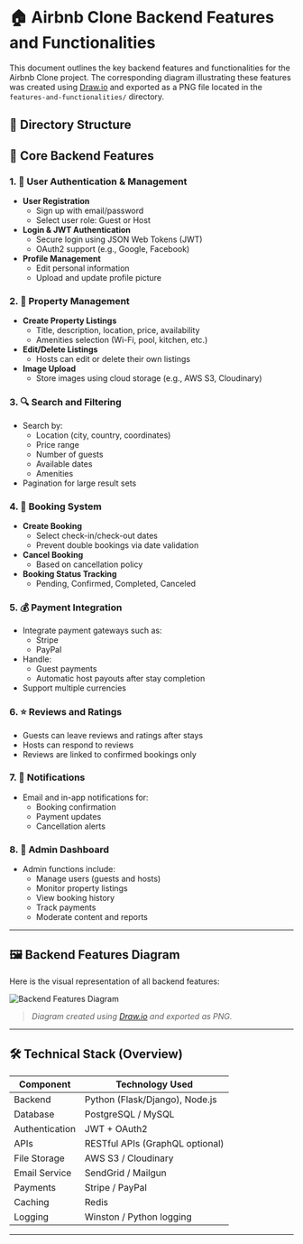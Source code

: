 # 🏠 Airbnb Clone Backend Features and Functionalities

This document outlines the key backend features and functionalities for the Airbnb Clone project. The corresponding diagram illustrating these features was created using [Draw.io](https://www.draw.io/) and exported as a PNG file located in the `features-and-functionalities/` directory.

## 📁 Directory Structure


## 🔧 Core Backend Features

### 1. 🔐 User Authentication & Management

- **User Registration**
  - Sign up with email/password
  - Select user role: Guest or Host
- **Login & JWT Authentication**
  - Secure login using JSON Web Tokens (JWT)
  - OAuth2 support (e.g., Google, Facebook)
- **Profile Management**
  - Edit personal information
  - Upload and update profile picture

### 2. 🏡 Property Management

- **Create Property Listings**
  - Title, description, location, price, availability
  - Amenities selection (Wi-Fi, pool, kitchen, etc.)
- **Edit/Delete Listings**
  - Hosts can edit or delete their own listings
- **Image Upload**
  - Store images using cloud storage (e.g., AWS S3, Cloudinary)

### 3. 🔍 Search and Filtering

- Search by:
  - Location (city, country, coordinates)
  - Price range
  - Number of guests
  - Available dates
  - Amenities
- Pagination for large result sets

### 4. 📅 Booking System

- **Create Booking**
  - Select check-in/check-out dates
  - Prevent double bookings via date validation
- **Cancel Booking**
  - Based on cancellation policy
- **Booking Status Tracking**
  - Pending, Confirmed, Completed, Canceled

### 5. 💰 Payment Integration

- Integrate payment gateways such as:
  - Stripe
  - PayPal
- Handle:
  - Guest payments
  - Automatic host payouts after stay completion
- Support multiple currencies

### 6. ⭐ Reviews and Ratings

- Guests can leave reviews and ratings after stays
- Hosts can respond to reviews
- Reviews are linked to confirmed bookings only

### 7. 📨 Notifications

- Email and in-app notifications for:
  - Booking confirmation
  - Payment updates
  - Cancellation alerts

### 8. 👤 Admin Dashboard

- Admin functions include:
  - Manage users (guests and hosts)
  - Monitor property listings
  - View booking history
  - Track payments
  - Moderate content and reports

---

## 🖼️ Backend Features Diagram

Here is the visual representation of all backend features:

![Backend Features Diagram](features-and-functionalities/backend-features-diagram.png)

> *Diagram created using [Draw.io](https://www.draw.io) and exported as PNG.*

---

## 🛠️ Technical Stack (Overview)

| Component              | Technology Used             |
|-----------------------|------------------------------|
| Backend               | Python (Flask/Django), Node.js |
| Database              | PostgreSQL / MySQL           |
| Authentication        | JWT + OAuth2                 |
| APIs                  | RESTful APIs (GraphQL optional) |
| File Storage          | AWS S3 / Cloudinary          |
| Email Service         | SendGrid / Mailgun           |
| Payments              | Stripe / PayPal              |
| Caching               | Redis                        |
| Logging               | Winston / Python logging     |

---